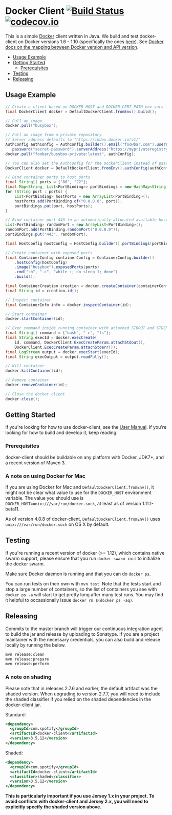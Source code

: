 # Docker Client [![Build Status](https://travis-ci.org/spotify/docker-client.svg?branch=master)](https://travis-ci.org/spotify/docker-client) [![codecov.io](https://codecov.io/github/spotify/docker-client/coverage.svg?branch=master)](https://codecov.io/github/spotify/docker-client?branch=master)

This is a simple [Docker](https://github.com/docker/docker) client written in Java.
We build and test docker-client on Docker versions 1.6 - 1.10 (specifically the ones [here][1]).
See [Docker docs on the mapping between Docker version and API version][3].

* [Usage Example](#usage-example)
* [Getting Started](#getting-started)
  * [Prerequisites](#prerequisites)
* [Testing](#testing)
* [Releasing](#releasing)


## Usage Example

```java
// Create a client based on DOCKER_HOST and DOCKER_CERT_PATH env vars
final DockerClient docker = DefaultDockerClient.fromEnv().build();

// Pull an image
docker.pull("busybox");

// Pull an image from a private repository
// Server address defaults to "https://index.docker.io/v1/"
AuthConfig authConfig = AuthConfig.builder().email("foo@bar.com").username("foobar")
  .password("secret-password").serverAddress("https://myprivateregistry.com/v1/").build();
docker.pull("foobar/busybox-private:latest", authConfig);

// You can also set the AuthConfig for the DockerClient instead of passing everytime you call pull()
DockerClient docker = DefaultDockerClient.fromEnv().authConfig(authConfig).build();

// Bind container ports to host ports
final String[] ports = {"80", "22"};
final Map<String, List<PortBinding>> portBindings = new HashMap<String, List<PortBinding>>();
for (String port : ports) {
    List<PortBinding> hostPorts = new ArrayList<PortBinding>();
    hostPorts.add(PortBinding.of("0.0.0.0", port));
    portBindings.put(port, hostPorts);
}

// Bind container port 443 to an automatically allocated available host port.
List<PortBinding> randomPort = new ArrayList<PortBinding>();
randomPort.add(PortBinding.randomPort("0.0.0.0"));
portBindings.put("443", randomPort);

final HostConfig hostConfig = HostConfig.builder().portBindings(portBindings).build();

// Create container with exposed ports
final ContainerConfig containerConfig = ContainerConfig.builder()
    .hostConfig(hostConfig)
    .image("busybox").exposedPorts(ports)
    .cmd("sh", "-c", "while :; do sleep 1; done")
    .build();

final ContainerCreation creation = docker.createContainer(containerConfig);
final String id = creation.id();

// Inspect container
final ContainerInfo info = docker.inspectContainer(id);

// Start container
docker.startContainer(id);

// Exec command inside running container with attached STDOUT and STDERR
final String[] command = {"bash", "-c", "ls"};
final String execId = docker.execCreate(
    id, command, DockerClient.ExecCreateParam.attachStdout(),
    DockerClient.ExecCreateParam.attachStderr());
final LogStream output = docker.execStart(execId);
final String execOutput = output.readFully();

// Kill container
docker.killContainer(id);

// Remove container
docker.removeContainer(id);

// Close the docker client
docker.close();
```

## Getting Started

If you're looking for how to use docker-client, see the [User Manual][2].
If you're looking for how to build and develop it, keep reading.


### Prerequisites

docker-client should be buildable on any platform with Docker, JDK7+, and a recent version of
Maven 3.

### A note on using Docker for Mac
If you are using Docker for Mac and `DefaultDockerClient.fromEnv()`, it might not be clear
what value to use for the `DOCKER_HOST` environment variable. The value you should use is
`DOCKER_HOST=unix:///var/run/docker.sock`, at least as of version 1.11.1-beta11.

As of version 4.0.8 of docker-client, `DefaultDockerClient.fromEnv()` uses
`unix:///var/run/docker.sock` on OS X by default.

## Testing

If you're running a recent version of docker (>= 1.12), which contains native swarm support, please 
ensure that you run `docker swarm init` to initialize the docker swarm.

Make sure Docker daemon is running and that you can do `docker ps`.

You can run tests on their own with `mvn test`. Note that the tests start and stop a large number of
containers, so the list of containers you see with `docker ps -a` will start to get pretty long
after many test runs. You may find it helpful to occassionally issue `docker rm $(docker ps -aq)`.

## Releasing

Commits to the master branch will trigger our continuous integration agent to build the jar and
release by uploading to Sonatype. If you are a project maintainer with the necessary credentials,
you can also build and release locally by running the below.

```sh
mvn release:clean
mvn release:prepare
mvn release:perform
```

### A note on shading

Please note that in releases 2.7.6 and earlier, the default artifact was the shaded version.
When upgrading to version 2.7.7, you will need to include the shaded classifier if you relied on
the shaded dependencies in the docker-client jar.

Standard:

```xml
<dependency>
  <groupId>com.spotify</groupId>
  <artifactId>docker-client</artifactId>
  <version>3.5.12</version>
</dependency>
```

Shaded:

```xml
<dependency>
  <groupId>com.spotify</groupId>
  <artifactId>docker-client</artifactId>
  <classifier>shaded</classifier>
  <version>3.5.12</version>
</dependency>
```

**This is particularly important if you use Jersey 1.x in your project. To avoid conflicts with
docker-client and Jersey 2.x, you will need to explicitly specify the shaded version above.**


  [1]: https://travis-ci.org/spotify/docker-client
  [2]: docs/user_manual.md
  [3]: https://docs.docker.com/engine/reference/api/docker_remote_api/
